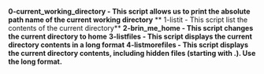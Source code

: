 **0-current_working_directory - This script allows us to print the absolute path name of the current working directory**
** 1-listit - This script list the contents of the current directory**
**2-brin_me_home - This script changes the current directory to home**
**3-listfiles - This script displays the current directory contents in a long format**
**4-listmorefiles - This script displays the current directory contents, including hidden files (starting with .). Use the long format.**
